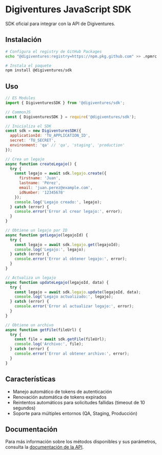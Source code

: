 # Digiventures JavaScript SDK

SDK oficial para integrar con la API de Digiventures.

## Instalación

```bash
# Configura el registry de GitHub Packages
echo "@digiventures:registry=https://npm.pkg.github.com" >> .npmrc

# Instala el paquete
npm install @digiventures/sdk
```

## Uso

```javascript
// ES Modules
import { DigiventuresSDK } from '@digiventures/sdk';

// CommonJS
const { DigiventuresSDK } = require('@digiventures/sdk');

// Inicializa el SDK
const sdk = new DigiventuresSDK({
  applicationId: 'TU_APPLICATION_ID',
  secret: 'TU_SECRET',
  environment: 'qa' // 'qa', 'staging', 'production'
});

// Crea un legajo
async function createLegajo() {
  try {
    const legajo = await sdk.legajo.create({
      firstname: 'Juan',
      lastname: 'Pérez',
      email: 'juan.perez@example.com',
      idNumber: '12345678'
    });
    console.log('Legajo creado:', legajo);
  } catch (error) {
    console.error('Error al crear legajo:', error);
  }
}

// Obtiene un legajo por ID
async function getLegajo(legajoId) {
  try {
    const legajo = await sdk.legajo.get(legajoId);
    console.log('Legajo:', legajo);
  } catch (error) {
    console.error('Error al obtener legajo:', error);
  }
}

// Actualiza un legajo
async function updateLegajo(legajoId, data) {
  try {
    const legajo = await sdk.legajo.update(legajoId, data);
    console.log('Legajo actualizado:', legajo);
  } catch (error) {
    console.error('Error al actualizar legajo:', error);
  }
}

// Obtiene un archivo
async function getFile(fileUrl) {
  try {
    const file = await sdk.getFile(fileUrl);
    console.log('Archivo:', file);
  } catch (error) {
    console.error('Error al obtener archivo:', error);
  }
}
```

## Características

- Manejo automático de tokens de autenticación
- Renovación automática de tokens expirados
- Reintentos automáticos para solicitudes fallidas (timeout de 10 segundos)
- Soporte para múltiples entornos (QA, Staging, Producción)

## Documentación

Para más información sobre los métodos disponibles y sus parámetros, consulta la [documentación de la API](../api.yaml). 